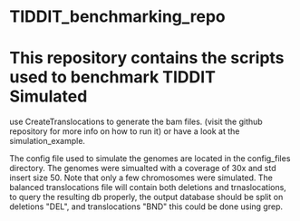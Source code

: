 # TIDDIT_benchmarking_repo
This repository contains the scripts used to benchmark TIDDIT
Simulated
=========
use CreateTranslocations to generate the bam files. (visit the github repository for more info on how to run it) or have a look at the simulation_example.

The config file used to simulate the genomes are located in the config_files directory.
The genomes were simualted with a coverage of 30x and std insert size 50. Note that only a few chromosomes were simulated.
The balanced translocations file will contain both deletions and trnaslocations, to query the resulting db properly, the output database should be split on deletions "DEL", and translocations "BND" this could be done using grep.

